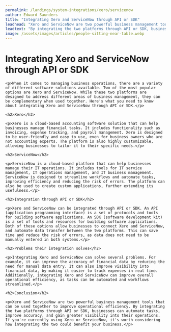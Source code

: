 ```yaml
---
permalink: /landings/system-integrations/xero/servicenow
author: Edward Saunders
title: "Integrating Xero and ServiceNow through API or SDK"
leadhead: "Xero and ServiceNow are two powerful business management tools that can be used together to improve operational efficiency"
leadtext: "By integrating the two platforms through API or SDK, businesses can automate tasks, improve accuracy, and gain greater visibility into their operations. If you're currently using Xero or ServiceNow, it's worth considering how integrating the two could benefit your business."
image: /assets/images/articles/people-sitting-near-table.webp
---
```

<div class="arttext">
	<h1>Integrating Xero and ServiceNow through API or SDK</h1>

	<p>When it comes to managing business operations, there are a variety of different software solutions available. Two of the most popular options are Xero and ServiceNow. While these two platforms are designed to address different areas of business management, they can be complementary when used together. Here's what you need to know about integrating Xero and ServiceNow through API or SDK.</p>

	<h2>Xero</h2>

	<p>Xero is a cloud-based accounting software solution that can help businesses manage financial tasks. It includes functionality such as invoicing, expense tracking, and payroll management. Xero is designed to be user-friendly and easy to use, even for business owners who are not accounting experts. The platform is also highly customizable, allowing businesses to tailor it to their specific needs.</p>

	<h2>ServiceNow</h2>

	<p>ServiceNow is a cloud-based platform that can help businesses manage their IT operations. It includes tools for IT service management, IT operations management, and IT business management. ServiceNow is designed to streamline workflows and automate tasks, improving efficiency and reducing the risk of errors. The platform can also be used to create custom applications, further extending its usefulness.</p>

	<h2>Integration through API or SDK</h2>

	<p>Xero and ServiceNow can be integrated through API or SDK. An API (application programming interface) is a set of protocols and tools for building software applications. An SDK (software development kit) is a set of tools and resources for building software applications. Both of these options allow businesses to connect Xero and ServiceNow, and automate data transfer between the two platforms. This can save time and reduce the risk of errors, as data does not need to be manually entered in both systems.</p>

	<h2>Problems their integration solves</h2>

	<p>Integrating Xero and ServiceNow can solve several problems. For example, it can improve the accuracy of financial data by reducing the need for manual data entry. It can also improve visibility into financial data, by making it easier to track expenses in real time. Additionally, integrating Xero and ServiceNow can improve overall operational efficiency, as tasks can be automated and workflows streamlined.</p>

	<h2>Conclusion</h2>

	<p>Xero and ServiceNow are two powerful business management tools that can be used together to improve operational efficiency. By integrating the two platforms through API or SDK, businesses can automate tasks, improve accuracy, and gain greater visibility into their operations. If you're currently using Xero or ServiceNow, it's worth considering how integrating the two could benefit your business.</p>

</div>